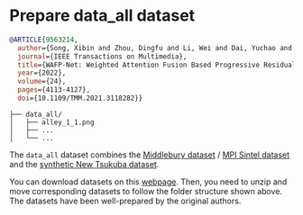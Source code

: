 # Prepare data_all dataset

<!-- [DATASET] -->

```bibtex
@ARTICLE{9563214,
  author={Song, Xibin and Zhou, Dingfu and Li, Wei and Dai, Yuchao and Liu, Liu and Li, Hongdong and Yang, Ruigang and Zhang, Liangjun},
  journal={IEEE Transactions on Multimedia}, 
  title={WAFP-Net: Weighted Attention Fusion Based Progressive Residual Learning for Depth Map Super-Resolution}, 
  year={2022},
  volume={24},
  pages={4113-4127},
  doi={10.1109/TMM.2021.3118282}}
```

```text
├── data_all/
│   ├── alley_1_1.png
│   ├── ...
│   └── ...
```

The `data_all` dataset combines the [Middlebury dataset](https://vision.middlebury.edu/stereo/data/) / [MPI Sintel dataset](http://sintel.is.tue.mpg.de/downloads) and the [synthetic New Tsukuba dataset](https://en.home.cvlab.cs.tsukuba.ac.jp/dataset).

You can download datasets on this [webpage](https://videotag.bj.bcebos.com/Data/WAFP_data.zip). Then, you need to unzip and move corresponding datasets to follow the folder structure shown above. The datasets have been well-prepared by the original authors.